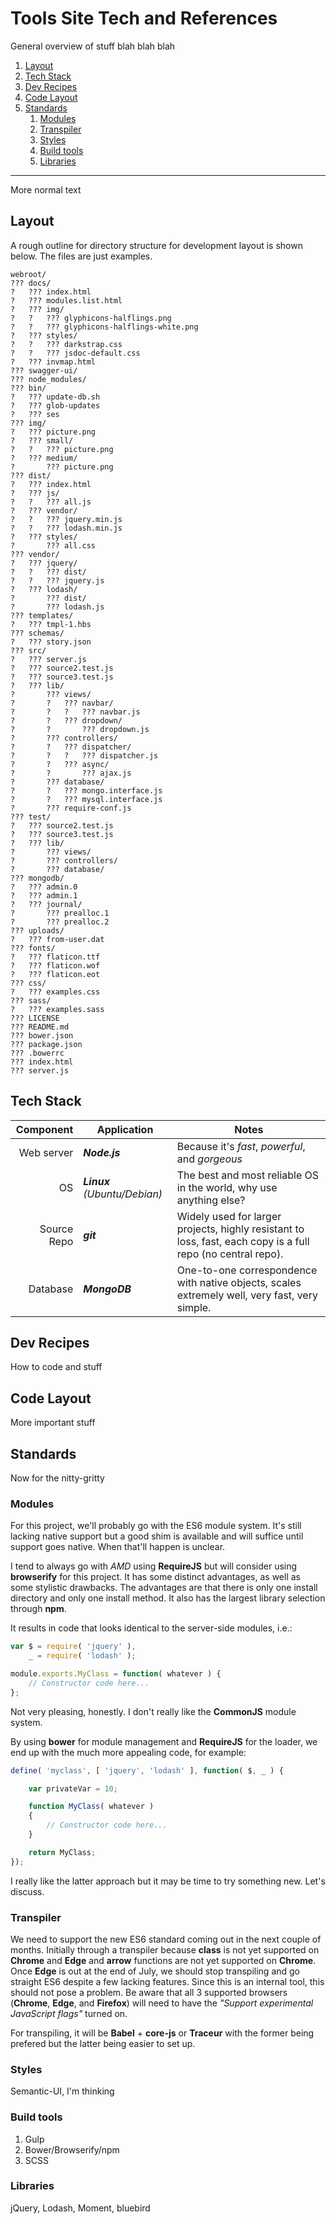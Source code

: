 # Tools Site Tech and References
General overview of stuff blah blah blah

1. [Layout](#Layout)
2. [Tech Stack](#Tech-Stack)
3. [Dev Recipes](#Dev-Recipes)
4. [Code Layout](#Code-Layout)
5. [Standards](#Standards)
    1. [Modules](#Modules)
    2. [Transpiler](#Transpiler)
    3. [Styles](#Styles)
    4. [Build tools](#Build-tools)
    5. [Libraries](#Libraries)

***

More normal text
## Layout
A rough outline for directory structure for development layout is shown below. The files are just examples.

```
webroot/
??? docs/
?   ??? index.html
?   ??? modules.list.html
?   ??? img/
?   ?   ??? glyphicons-halflings.png
?   ?   ??? glyphicons-halflings-white.png
?   ??? styles/
?   ?   ??? darkstrap.css
?   ?   ??? jsdoc-default.css
?   ??? invmap.html
??? swagger-ui/
??? node_modules/
??? bin/
?   ??? update-db.sh
?   ??? glob-updates
?   ??? ses
??? img/
?   ??? picture.png
?   ??? small/
?   ?   ??? picture.png
?   ??? medium/
?       ??? picture.png
??? dist/
?   ??? index.html
?   ??? js/
?   ?   ??? all.js
?   ??? vendor/
?   ?   ??? jquery.min.js
?   ?   ??? lodash.min.js
?   ??? styles/
?       ??? all.css
??? vendor/
?   ??? jquery/
?   ?   ??? dist/
?   ?   ??? jquery.js
?   ??? lodash/
?       ??? dist/
?       ??? lodash.js
??? templates/
?   ??? tmpl-1.hbs
??? schemas/
?   ??? story.json
??? src/
?   ??? server.js
?   ??? source2.test.js
?   ??? source3.test.js
?   ??? lib/
?       ??? views/
?       ?   ??? navbar/
?       ?   ?   ??? navbar.js
?       ?   ??? dropdown/
?       ?       ??? dropdown.js
?       ??? controllers/
?       ?   ??? dispatcher/
?       ?   ?   ??? dispatcher.js
?       ?   ??? async/
?       ?       ??? ajax.js
?       ??? database/
?       ?   ??? mongo.interface.js
?       ?   ??? mysql.interface.js
?       ??? require-conf.js
??? test/
?   ??? source2.test.js
?   ??? source3.test.js
?   ??? lib/
?       ??? views/
?       ??? controllers/
?       ??? database/
??? mongodb/
?   ??? admin.0
?   ??? admin.1
?   ??? journal/
?       ??? prealloc.1
?       ??? prealloc.2
??? uploads/
?   ??? from-user.dat
??? fonts/
?   ??? flaticon.ttf
?   ??? flaticon.wof
?   ??? flaticon.eot
??? css/
?   ??? examples.css
??? sass/
?   ??? examples.sass
??? LICENSE
??? README.md
??? bower.json
??? package.json
??? .bowerrc
??? index.html
??? server.js
```

## Tech Stack

Component | Application | Notes
---:|---|---
Web server | ***Node.js*** | Because it's *fast*, *powerful*, and *gorgeous*
OS | ***Linux*** *(Ubuntu/Debian)* | The best and most reliable OS in the world, why use anything else?
Source Repo | ***git*** | Widely used for larger projects, highly resistant to loss, fast, each copy is a full repo (no central repo).
Database | ***MongoDB*** | One-to-one correspondence with native objects, scales extremely well, very fast, very simple.

## Dev Recipes
How to code and stuff
## Code Layout
More important stuff
## Standards
Now for the nitty-gritty
### Modules
For this project, we'll probably go with the ES6 module system. It's still lacking native support but a good shim is available and will suffice until support goes native. When that'll happen is unclear.

I tend to always go with *AMD* using **RequireJS** but will consider using **browserify** for this project. It has some distinct advantages, as well as some stylistic drawbacks. The advantages are that there is only one install directory and only one install method. It also has the largest library selection through **npm**. 

It results in code that looks identical to the server-side modules, i.e.:

```javascript
var $ = require( 'jquery' ),
    _ = require( 'lodash' );

module.exports.MyClass = function( whatever ) {
    // Constructor code here...
};
```
Not very pleasing, honestly. I don't really like the **CommonJS** module system.

By using **bower** for module management and **RequireJS** for the loader, we end up with the much more appealing code, for example:

```javascript
define( 'myclass', [ 'jquery', 'lodash' ], function( $, _ ) {

    var privateVar = 10;

    function MyClass( whatever )
    {
        // Constructor code here...
    }

    return MyClass;
});
```

I really like the latter approach but it may be time to try something new. Let's discuss.

### Transpiler
We need to support the new ES6 standard coming out in the next couple of months. Initially through a transpiler because **class** is not yet supported on **Chrome** and **Edge** and **arrow** functions are not yet supported on **Chrome**. Once **Edge** is out at the end of July, we should stop transpiling and go straight ES6 despite a few lacking features. Since this is an internal tool, this should not pose a problem. Be aware that all 3 supported browsers (**Chrome**, **Edge**, and **Firefox**) will need to have the *"Support experimental JavaScript flags"* turned on.

For transpiling, it will be **Babel** + **core-js** or **Traceur** with the former being prefered but the latter being easier to set up.

### Styles
Semantic-UI, I'm thinking
### Build tools
1. Gulp
2. Bower/Browserify/npm
3. SCSS

### Libraries
jQuery, Lodash, Moment, bluebird
